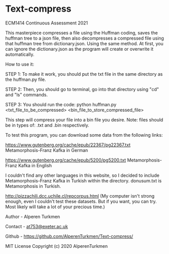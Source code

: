 # Text-compress

ECM1414 Continuous Assessment 2021

This masterpiece compresses a file using the Huffman coding, saves the huffman tree to a json file, 
then also decompresses a compressed file using that huffman tree from dictionary.json. Using the same method. 
At first, you can ignore the dictionary.json as the program will create or overwrite it automatically.

How to use it:

STEP 1: To make it work, you should put the txt file in the same directory as the huffman.py file.

STEP 2: Then, you should go to terminal, go into that directory using "cd" and "ls" commands. 

STEP 3: You should run the code: python huffman.py <txt_file_to_be_compressed> <bin_file_to_store_compressed_file>

This step will compress your file into a bin file you desire. Note: files should be in types of: .txt and .bin respectively.


To test this program, you can download some data from the following links:

https://www.gutenberg.org/cache/epub/22367/pg22367.txt Metamorphosis-Franz Kafka in German

https://www.gutenberg.org/cache/epub/5200/pg5200.txt Metamorphosis-Franz Kafka in English

I couldn't find any other languages in this website, so I decided to include Metamorphosis-Franz Kafka in Turkish within the directory.
donusum.txt is Metamorphosis in Turkish.


http://pizzachili.dcc.uchile.cl/repcorpus.html (My computer isn't strong enough, even I couldn't test these datasets.
But if you want, you can try. Most likely will take a lot of your precious time.)


Author - Alperen Turkmen

Contact - at753@exeter.ac.uk

Github - https://github.com/AlperenTurkmen/Text-compress/

MIT License Copyright (c) 2020 AlperenTurkmen
